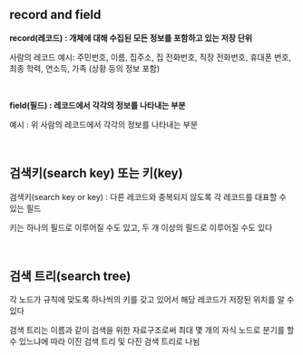 ## record and field

**record(레코드) : 개체에 대해 수집된 모든 정보를 포함하고 있는 저장 단위**

사람의 레코드 예시: 주민번호, 이름, 집주소, 집 전화번호, 직장 전화번호, 휴대폰 번호, 최종 학력, 연소득, 가족 (상황 등의 정보 포함)

<br/>

**field(필드) : 레코드에서 각각의 정보를 나타내는 부분**

예시 : 위 사람의 레코드에서 각각의 정보를 나타내는 부분

<br/>

##  검색키(search key) 또는 키(key)

검색키(search key or key) : 다른 레코드와 중복되지 않도록 각 레코드를 대표할 수 있는 필드

키는 하나의 필드로 이루어질 수도 있고, 두 개 이상의 필드로 이루어질 수도 있다

<br/>

##  검색 트리(search tree)

각 노드가 규칙에 맞도록 하나씩의 키를 갖고 있어서 해당 레코드가 저장된 위치를 알 수 있다

검색 트리는 이름과 같이 검색을 위한 자료구조로써 최대 몇 개의 자식 노드로 분기를 할 수 있느냐에 따라 이진 검색 트리 및 다진 검색 트리로 나뉨
























































